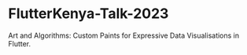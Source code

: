 # FlutterKenya-Talk-2023
Art and Algorithms: Custom Paints for Expressive Data Visualisations in Flutter.

